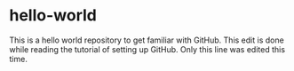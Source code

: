 # hello-world
This is a hello world repository to get familiar with GitHub.
This edit is done while reading the tutorial of setting up GitHub. Only this line was edited this time.
